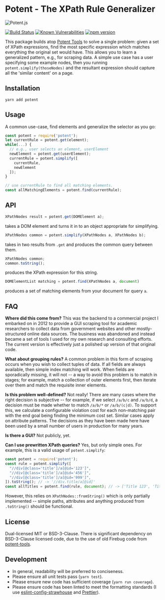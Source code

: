 Potent - The XPath Rule Generalizer
===================================
![Potent.js](https://d2ppvlu71ri8gs.cloudfront.net/items/1i3H1E3A2A0u0r1m0U44/potent-short-left.png)

[![Build Status](https://travis-ci.org/gburtini/Potent.svg?branch=master)](https://travis-ci.org/gburtini/Potent) [![Known Vulnerabilities](https://snyk.io/test/github/gburtini/potent/badge.svg)](https://snyk.io/test/github/gburtini/potent) [![npm version](https://badge.fury.io/js/potent.svg)](https://badge.fury.io/js/potent)

This package builds atop [Potent Tools](https://github.com/gburtini/potent-tools-for-xpath) to solve a single problem: given a set of XPath expressions, find the most specific expression which matches everything the original set would have. This allows you to learn a generalized pattern, e.g., for scraping data. A simple use case has a user specifying some example nodes, then you running `potent.simplify(thoseNodes)` and the resultant expression should capture all the 'similar content' on a page.

Installation
------------
`yarn add potent`

Usage
-----

A common use-case, find elements and generalize the selector as you go:
```js
const potent = require('potent');
let currentRule = potent.get(element);
while(...) {
  // e.g., user selects an element, userElement
  newElement = potent.get(userElement);
  currentRule = potent.simplify([
    currentRule,
    newElement
  ]);
}

// use currentRule to find all matching elements.
const allMatchingElements = potent.find(currentRule);
```

API
---

```js
XPathNodes result = potent.get(DOMElement a);
```
takes a DOM element and turns it in to an object appropriate for simplifying.

```js
XPathNodes common = potent.simplify(XPathNodes a, XPathNodes b);
```
takes in two results from `.get` and produces the common query between them.

```js
XPathNodes common;
common.toString(); 
```
produces the XPath expression for this string.

```js
DOMElementList matching = potent.find(XPathNodes a, document)
```
produces a set of matching elements from your document for query `a`.

FAQ
---

**Where did this come from?**
This was the backend to a commercial project I embarked on in 2012 to provide a GUI scraping tool for academic researchers to collect data from government websites and other mostly-structured online data sources. The business was abandoned and instead became a set of tools I used for my own research and consulting efforts. The current version is effectively just a polished up version of that original code.

**What about grouping rules?**
A common problem in this form of scraping occurs when you wish to collect tuples of data. If all fields are always available, then simple index matching will work. When fields are sporadically missing, it will not -- a way to avoid this problem is to match in stages; for example, match a collection of outer elements first, then iterate over them and match the requisite inner elements. 

**Is this problem well-defined?**
Not really! There are many cases where the right decision is subjective -- for example, if we select `/a/b/c` and `/a/b/d`, a decision must be made whether to match `/a/b/*` or `/a/b/(c|d)`. To support this, we calculate a configurable violation cost for each non-matching pair with the end goal being finding the minimum cost set. Similar cases apply on attribute patterns. The decisions as they have been made here have been used by a small number of users in production for many years.

**Is there a GUI?**
Not publicly, yet.

**Can I use prewritten XPath queries?**
Yes, but only simple ones. For example, this is a valid usage of `potent.simplify`:

```js
const potent = require('potent');
const rule = potent.simplify([
  "//div[@class='title']/a[@id='123']",
  "//div[@class='title']/a[@id='456']",
  "//div[@class='title']/a[@id='999']",
]).toString(); // -> '//div.title/a[@id]'
const allTitles = potent.find(rule, document); // -> ['Title 123', 'Title 124', ... 'Title 456', ..., 'Title 998', 'Title 999']
```
However, this relies on `XPathNodes::fromString()` which is only partially implemented -- simple paths, attributes and anything produced from `.toString()` should be functional.

License
-------
Dual-licensed MIT or BSD-3-Clause. There is significant dependency on BSD-3-Clause licensed code, due to the use of old Firebug code from [potent-tools](https://github.com/gburtini/potent-tools-for-xpath).

Development
-----------
- In general, readability will be preferred to conciseness. 
- Please ensure all unit tests pass (`yarn test`).
- Please ensure new code has sufficient coverage (`yarn run coverage`).
- Please ensure code has been linted to meet the formatting standards (I use [eslint-config-strawhouse](https://www.npmjs.com/package/eslint-config-strawhouse) and [Prettier](https://github.com/prettier/prettier)).